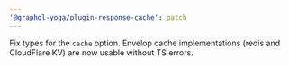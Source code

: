 ```yaml
---
'@graphql-yoga/plugin-response-cache': patch
---
```


Fix types for the `cache` option. Envelop cache implementations (redis and CloudFlare KV) are now
usable without TS errors.
